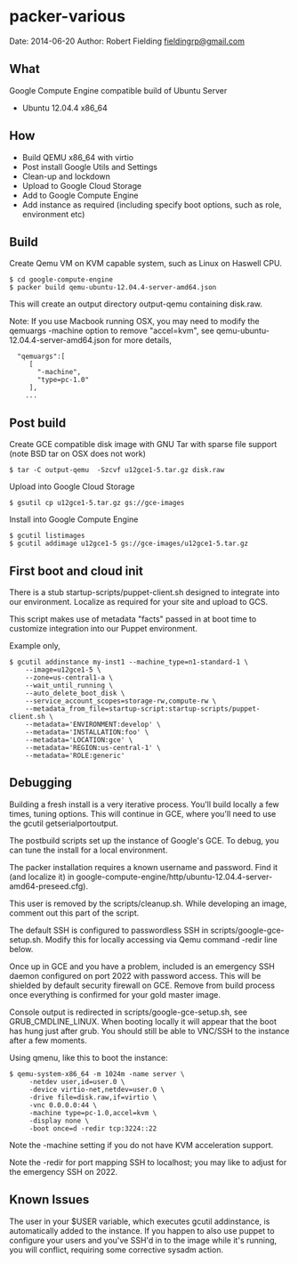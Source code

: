 packer-various
==============

Date: 2014-06-20
Author: Robert Fielding <fieldingrp@gmail.com>

What
----
Google Compute Engine compatible build of Ubuntu Server

 * Ubuntu 12.04.4 x86_64

How
---

 * Build QEMU x86_64 with virtio
 * Post install Google Utils and Settings
 * Clean-up and lockdown
 * Upload to Google Cloud Storage
 * Add to Google Compute Engine
 * Add instance as required (including specify boot options, such as role,
   environment etc)

Build
-----
Create Qemu VM on KVM capable system, such as Linux on Haswell CPU.

    $ cd google-compute-engine
    $ packer build qemu-ubuntu-12.04.4-server-amd64.json

This will create an output directory output-qemu containing disk.raw.

Note: If you use Macbook running OSX, you may need to modify the qemuargs
-machine option to remove "accel=kvm", see
qemu-ubuntu-12.04.4-server-amd64.json for more details,

      "qemuargs":[
         [
           "-machine",
           "type=pc-1.0"
         ],
        ...


Post build
----------
Create GCE compatible disk image with GNU Tar with sparse file support (note
BSD tar on OSX does not work)

    $ tar -C output-qemu  -Szcvf u12gce1-5.tar.gz disk.raw

Upload into Google Cloud Storage

    $ gsutil cp u12gce1-5.tar.gz gs://gce-images

Install into Google Compute Engine

    $ gcutil listimages
    $ gcutil addimage u12gce1-5 gs://gce-images/u12gce1-5.tar.gz

First boot and cloud init
-------------------------
There is a stub startup-scripts/puppet-client.sh designed to integrate into our
environment. Localize as required for your site and upload to GCS.

This script makes use of metadata "facts" passed in at boot time to customize
integration into our Puppet environment.

Example only,

    $ gcutil addinstance my-inst1 --machine_type=n1-standard-1 \
        --image=u12gce1-5 \
        --zone=us-central1-a \
        --wait_until_running \
        --auto_delete_boot_disk \
        --service_account_scopes=storage-rw,compute-rw \
        --metadata_from_file=startup-script:startup-scripts/puppet-client.sh \
        --metadata='ENVIRONMENT:develop' \
        --metadata='INSTALLATION:foo' \
        --metadata='LOCATION:gce' \
        --metadata='REGION:us-central-1' \
        --metadata='ROLE:generic'

Debugging
---------
Building a fresh install is a very iterative process. You'll build locally a
few times, tuning options. This will continue in GCE, where you'll need to use
the gcutil getserialportoutput.

The postbuild scripts set up the instance of Google's GCE. To debug, you can
tune the install for a local environment.

The packer installation requires a known username and password. Find it (and
localize it) in google-compute-engine/http/ubuntu-12.04.4-server-amd64-preseed.cfg).

This user is removed by the scripts/cleanup.sh. While developing an image,
comment out this part of the script.

The default SSH is configured to passwordless SSH in scripts/google-gce-setup.sh.
Modify this for locally accessing via Qemu command -redir line below.

Once up in GCE and you have a problem, included is an emergency SSH daemon
configured on port 2022 with password access. This will be shielded by default
security firewall on GCE. Remove from build process once everything is
confirmed for your gold master image.

Console output is redirected in scripts/google-gce-setup.sh, see
GRUB_CMDLINE_LINUX. When booting locally it will appear that the boot has hung
just after grub. You should still be able to VNC/SSH to the instance after a
few moments.

Using qmenu, like this to boot the instance:

    $ qemu-system-x86_64 -m 1024m -name server \
         -netdev user,id=user.0 \
         -device virtio-net,netdev=user.0 \
         -drive file=disk.raw,if=virtio \
         -vnc 0.0.0.0:44 \
         -machine type=pc-1.0,accel=kvm \
         -display none \
         -boot once=d -redir tcp:3224::22

Note the -machine setting if you do not have KVM acceleration support.

Note the -redir for port mapping SSH to localhost; you may like to adjust for
the emergency SSH on 2022.

Known Issues
------------
The user in your $USER variable, which executes gcutil addinstance, is
automatically added to the instance. If you happen to also use puppet to
configure your users and you've SSH'd in to the image while it's running, you
will conflict, requiring some corrective sysadm action.


